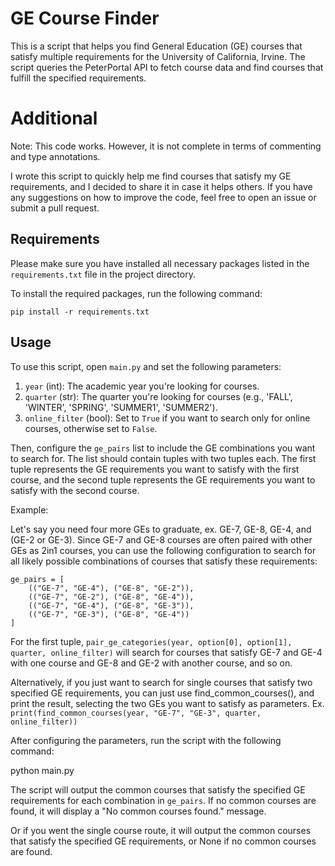# GE Course Finder

This is a script that helps you find General Education (GE) courses that satisfy multiple requirements for the University of California, Irvine. The script queries the PeterPortal API to fetch course data and find courses that fulfill the specified requirements.

# Additional

Note: 
This code works. 
However, it is not complete in terms of commenting and type annotations.

I wrote this script to quickly help me find courses that satisfy my GE requirements, and I decided to share it in case it helps others. If you have any suggestions on how to improve the code, feel free to open an issue or submit a pull request.

## Requirements

Please make sure you have installed all necessary packages listed in the `requirements.txt` file in the project directory.

To install the required packages, run the following command:

`pip install -r requirements.txt`

## Usage

To use this script, open `main.py` and set the following parameters:

1. `year` (int): The academic year you're looking for courses.
2. `quarter` (str): The quarter you're looking for courses (e.g., 'FALL', 'WINTER', 'SPRING', 'SUMMER1', 'SUMMER2').
3. `online_filter` (bool): Set to `True` if you want to search only for online courses, otherwise set to `False`.

Then, configure the `ge_pairs` list to include the GE combinations you want to search for. The list should contain tuples with two tuples each. The first tuple represents the GE requirements you want to satisfy with the first course, and the second tuple represents the GE requirements you want to satisfy with the second course.

Example:

Let's say you need four more GEs to graduate, ex. GE-7, GE-8, GE-4, and (GE-2 or GE-3). 
Since GE-7 and GE-8 courses are often paired with other GEs as 2in1 courses, you can use the following configuration to search for all likely possible combinations of courses that satisfy these requirements:

```
ge_pairs = [
    (("GE-7", "GE-4"), ("GE-8", "GE-2")),
    (("GE-7", "GE-2"), ("GE-8", "GE-4")),
    (("GE-7", "GE-4"), ("GE-8", "GE-3")),
    (("GE-7", "GE-3"), ("GE-8", "GE-4"))
]
```

For the first tuple, `pair_ge_categories(year, option[0], option[1], quarter, online_filter)` will search for courses that satisfy GE-7 and GE-4 with one course and GE-8 and GE-2 with another course, and so on.

Alternatively, if you just want to search for single courses that satisfy two specified GE requirements, 
you can just use find_common_courses(), and print the result, selecting the two GEs you want to satisfy as parameters.
Ex.
`print(find_common_courses(year, "GE-7", "GE-3", quarter, online_filter))`

After configuring the parameters, run the script with the following command:

python main.py

The script will output the common courses that satisfy the specified GE requirements for each combination in `ge_pairs`. If no common courses are found, it will display a "No common courses found." message.

Or if you went the single course route, it will output the common courses that satisfy the specified GE requirements, or None if no common courses are found.

